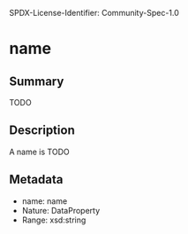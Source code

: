 SPDX-License-Identifier: Community-Spec-1.0

# name

## Summary

TODO

## Description

A name is TODO

## Metadata

- name: name
- Nature: DataProperty
- Range: xsd:string

